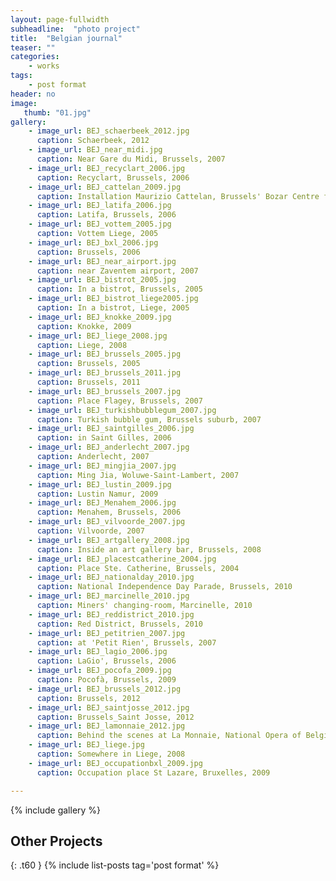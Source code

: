 ```yaml
---
layout: page-fullwidth
subheadline:  "photo project"
title:  "Belgian journal"
teaser: ""
categories:
    - works
tags:
    - post format
header: no
image:
   thumb: "01.jpg"
gallery:
    - image_url: BEJ_schaerbeek_2012.jpg
      caption: Schaerbeek, 2012
    - image_url: BEJ_near_midi.jpg
      caption: Near Gare du Midi, Brussels, 2007
    - image_url: BEJ_recyclart_2006.jpg
      caption: Recyclart, Brussels, 2006
    - image_url: BEJ_cattelan_2009.jpg
      caption: Installation Maurizio Cattelan, Brussels' Bozar Centre for Fine Arts, 2009
    - image_url: BEJ_latifa_2006.jpg
      caption: Latifa, Brussels, 2006
    - image_url: BEJ_vottem_2005.jpg
      caption: Vottem Liege, 2005
    - image_url: BEJ_bxl_2006.jpg
      caption: Brussels, 2006
    - image_url: BEJ_near_airport.jpg
      caption: near Zaventem airport, 2007
    - image_url: BEJ_bistrot_2005.jpg
      caption: In a bistrot, Brussels, 2005
    - image_url: BEJ_bistrot_liege2005.jpg
      caption: In a bistrot, Liege, 2005
    - image_url: BEJ_knokke_2009.jpg
      caption: Knokke, 2009
    - image_url: BEJ_liege_2008.jpg
      caption: Liege, 2008
    - image_url: BEJ_brussels_2005.jpg
      caption: Brussels, 2005
    - image_url: BEJ_brussels_2011.jpg
      caption: Brussels, 2011
    - image_url: BEJ_brussels_2007.jpg
      caption: Place Flagey, Brussels, 2007
    - image_url: BEJ_turkishbubblegum_2007.jpg
      caption: Turkish bubble gum, Brussels suburb, 2007
    - image_url: BEJ_saintgilles_2006.jpg
      caption: in Saint Gilles, 2006
    - image_url: BEJ_anderlecht_2007.jpg
      caption: Anderlecht, 2007
    - image_url: BEJ_mingjia_2007.jpg
      caption: Ming Jia, Woluwe-Saint-Lambert, 2007
    - image_url: BEJ_lustin_2009.jpg
      caption: Lustin Namur, 2009
    - image_url: BEJ_Menahem_2006.jpg
      caption: Menahem, Brussels, 2006
    - image_url: BEJ_vilvoorde_2007.jpg
      caption: Vilvoorde, 2007
    - image_url: BEJ_artgallery_2008.jpg
      caption: Inside an art gallery bar, Brussels, 2008
    - image_url: BEJ_placestcatherine_2004.jpg
      caption: Place Ste. Catherine, Brussels, 2004
    - image_url: BEJ_nationalday_2010.jpg
      caption: National Independence Day Parade, Brussels, 2010
    - image_url: BEJ_marcinelle_2010.jpg
      caption: Miners' changing-room, Marcinelle, 2010
    - image_url: BEJ_reddistrict_2010.jpg
      caption: Red District, Brussels, 2010
    - image_url: BEJ_petitrien_2007.jpg
      caption: at 'Petit Rien', Brussels, 2007
    - image_url: BEJ_lagio_2006.jpg
      caption: LaGio', Brussels, 2006
    - image_url: BEJ_pocofa_2009.jpg
      caption: Pocofà, Brussels, 2009
    - image_url: BEJ_brussels_2012.jpg
      caption: Brussels, 2012
    - image_url: BEJ_saintjosse_2012.jpg
      caption: Brussels_Saint Josse, 2012
    - image_url: BEJ_lamonnaie_2012.jpg
      caption: Behind the scenes at La Monnaie, National Opera of Belgium, 2012
    - image_url: BEJ_liege.jpg
      caption: Somewhere in Liege, 2008
    - image_url: BEJ_occupationbxl_2009.jpg
      caption: Occupation place St Lazare, Bruxelles, 2009

---
```



{% include gallery %}





## Other Projects
{: .t60 }
{% include list-posts tag='post format' %}



